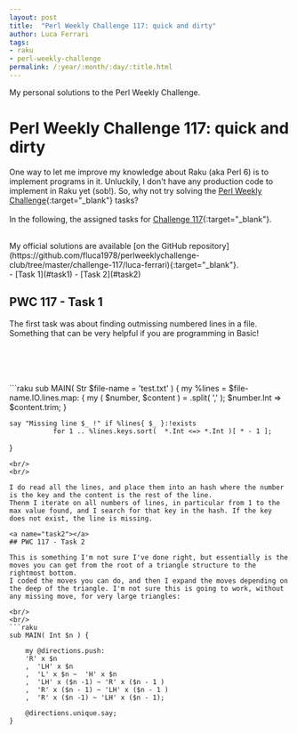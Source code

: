 ```yaml
---
layout: post
title:  "Perl Weekly Challenge 117: quick and dirty"
author: Luca Ferrari
tags:
- raku
- perl-weekly-challenge
permalink: /:year/:month/:day/:title.html
---
```

My personal solutions to the Perl Weekly Challenge.

# Perl Weekly Challenge 117: quick and dirty

One way to let me improve my knowledge about Raku (aka Perl 6) is to implement programs in it.
Unluckily, I don't have any production code to implement in Raku yet (sob!).
So, why not try solving the [Perl Weekly Challenge](https://perlweeklychallenge.org/){:target="_blank"} tasks?
<br/>
<br/>
In the following, the assigned tasks for [Challenge 117](https://perlweeklychallenge.org/blog/perl-weekly-challenge-117/){:target="_blank"}.

<br/>
My official solutions are available [on the GitHub repository](https://github.com/fluca1978/perlweeklychallenge-club/tree/master/challenge-117/luca-ferrari){:target="_blank"}.

<br/>
- [Task 1](#task1)
- [Task 2](#task2)


<a name="task1"></a>
## PWC 117 - Task 1

The first task was about finding outmissing numbered lines in a file. Something that can be very helpful if you are programming in Basic!

<br/>
<br/>
<br/>
<br/>
```raku
sub MAIN( Str $file-name = 'test.txt' ) {
    my %lines = $file-name.IO.lines.map: { my ( $number, $content ) = .split( ',' );
                                           $number.Int => $content.trim;
                                         }

    say "Missing line $_ !" if %lines{ $_ }:!exists
               for 1 .. %lines.keys.sort(  *.Int <=> *.Int )[ * - 1 ];
    
}

```
<br/>
<br/>

I do read all the lines, and place them into an hash where the number is the key and the content is the rest of the line.
Thenm I iterate on all numbers of lines, in particular from 1 to the max value found, and I search for that key in the hash. If the key does not exist, the line is missing.

<a name="task2"></a>
## PWC 117 - Task 2

This is something I'm not sure I've done right, but essentially is the moves you can get from the root of a triangle structure to the rightmost bottom.
I coded the moves you can do, and then I expand the moves depending on the deep of the triangle. I'm not sure this is going to work, without any missing move, for very large triangles:

<br/>
<br/>
```raku
sub MAIN( Int $n ) {

    my @directions.push:
    'R' x $n 
    ,  'LH' x $n 
    ,  'L' x $n ~  'H' x $n 
    ,  'LH' x ($n -1) ~ 'R' x ($n - 1 )
    ,  'R' x ($n - 1) ~ 'LH' x ($n - 1 )
    ,  'R' x ($n -1) ~ 'LH' x ($n - 1);

    @directions.unique.say;
}
```
<br/>
<br/>
